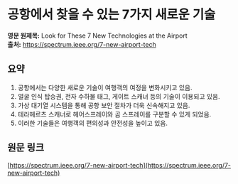 # 공항에서 찾을 수 있는 7가지 새로운 기술

**영문 원제목:** Look for These 7 New Technologies at the Airport  
**출처:** https://spectrum.ieee.org/7-new-airport-tech

## 요약
1. 공항에서는 다양한 새로운 기술이 여행객의 여정을 변화시키고 있음.
2. 얼굴 인식 탑승권, 전자 수하물 태그, 게이트 스캐너 등의 기술이 이용되고 있음.
3. 가상 대기열 시스템을 통해 공항 보안 절차가 더욱 신속해지고 있음.
4. 테라헤르츠 스캐너로 헤어스프레이와 곰 스프레이를 구분할 수 있게 되었음.
5. 이러한 기술들은 여행객의 편의성과 안전성을 높이고 있음.

## 원문 링크
[https://spectrum.ieee.org/7-new-airport-tech](https://spectrum.ieee.org/7-new-airport-tech)
